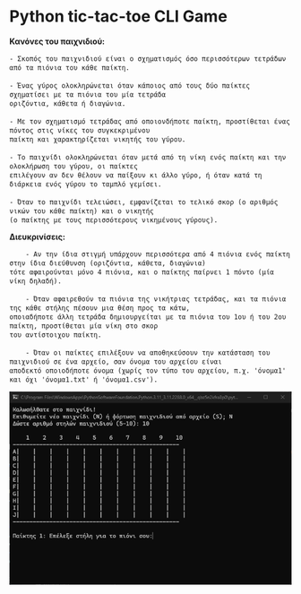 # Python tic-tac-toe CLI Game

**Κανόνες του παιχνιδιού:**

	- Σκοπός του παιχνιδιού είναι ο σχηματισμός όσο περισσότερων τετράδων από τα πιόνια του κάθε παίκτη.

	- Ένας γύρος ολοκληρώνεται όταν κάποιος από τους δύο παίκτες σχηματίσει με τα πιόνια του μία τετράδα 
 	οριζόντια, κάθετα ή διαγώνια.

	- Με τον σχηματισμό τετράδας από οποιονδήποτε παίκτη, προστίθεται ένας πόντος στις νίκες του συγκεκριμένου 
 	παίκτη και χαρακτηρίζεται νικητής του γύρου.

	- Το παιχνίδι ολοκληρώνεται όταν μετά από τη νίκη ενός παίκτη και την ολοκλήρωση του γύρου, οι παίκτες 
 	επιλέγουν αν δεν θέλουν να παίξουν κι άλλο γύρο, ή όταν κατά τη διάρκεια ενός γύρου το ταμπλό γεμίσει.

	- Όταν το παιχνίδι τελειώσει, εμφανίζεται το τελικό σκορ (ο αριθμός νικών του κάθε παίκτη) και ο νικητής 
 	(ο παίκτης με τους περισσότερους νικημένους γύρους).


**Διευκρινίσεις:**

        - Αν την ίδια στιγμή υπάρχουν περισσότερα από 4 πιόνια ενός παίκτη στην ίδια διεύθυνση (οριζόντια, κάθετα, διαγώνια) 
	τότε αφαιρούνται μόνο 4 πιόνια, και ο παίκτης παίρνει 1 πόντο (μία νίκη δηλαδή).

        - Όταν αφαιρεθούν τα πιόνια της νικήτριας τετράδας, και τα πιόνια της κάθε στήλης πέσουν μια θέση προς τα κάτω, 
	οποιαδήποτε άλλη τετράδα δημιουργείται με τα πιόνια του 1ου ή του 2ου παίκτη, προστίθεται μία νίκη στο σκορ 
  	του αντίστοιχου παίκτη.

        - Όταν οι παίκτες επιλέξουν να αποθηκεύσουν την κατάσταση του παιχνιδιού σε ένα αρχείο, σαν όνομα του αρχείου είναι 
	αποδεκτό οποιοδήποτε όνομα (χωρίς τον τύπο του αρχείου, π.χ. 'όνομα1' και όχι 'όνομα1.txt' ή 'όνομα1.csv').

![Screenshot](screenshot.png)
